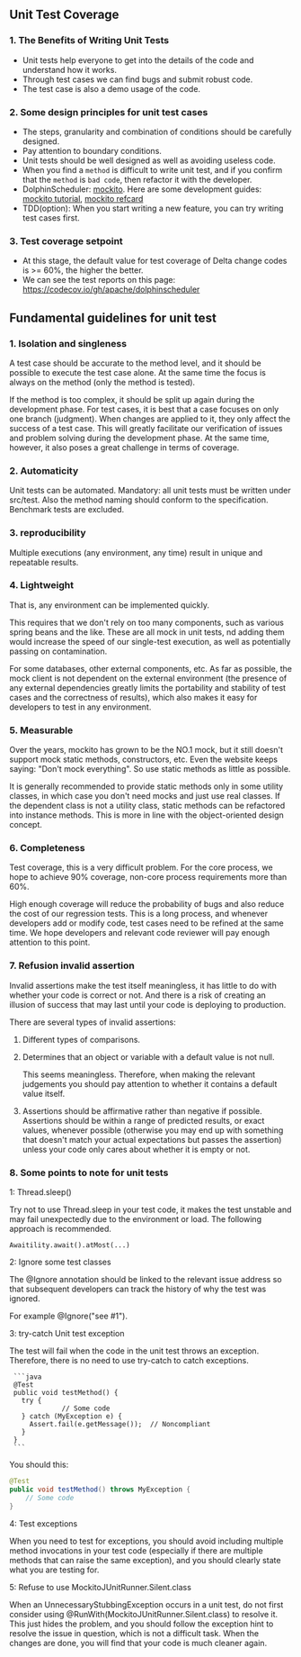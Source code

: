 ## Unit Test Coverage

### 1. The Benefits of Writing Unit Tests

-    Unit tests help everyone to get into the details of the code and understand how it works.
-    Through test cases we can find bugs and submit robust code.
-    The test case is also a demo usage of the code.

### 2. Some design principles for unit test cases

-    The steps, granularity and combination of conditions should be carefully designed.
-    Pay attention to boundary conditions.
-    Unit tests should be well designed as well as avoiding useless code.
-    When you find a `method` is difficult to write unit test, and if you confirm that the `method` is `bad code`, then refactor it with the developer.
-    DolphinScheduler: [mockito](http://site.mockito.org/). Here are some development guides: [mockito tutorial](http://www.baeldung.com/bdd-mockito), [mockito refcard](https://dzone.com/refcardz/mockito)
-    TDD(option): When you start writing a new feature, you can try writing test cases first.

### 3. Test coverage setpoint

-    At this stage, the default value for test coverage of Delta change codes is >= 60%, the higher the better.
-    We can see the test reports on this page:  https://codecov.io/gh/apache/dolphinscheduler

## Fundamental guidelines for unit test

### 1. Isolation and singleness

A test case should be accurate to the method level, and it should be possible to execute the test case alone. At the same time the focus is always on the method (only the method is tested).

If the method is too complex, it should be split up again during the development phase. For test cases, it is best that a case focuses on only one branch (judgment). When changes are applied to it, they only affect the success of a test case. This will greatly facilitate our verification of issues and problem solving during the development phase. At the same time, however, it also poses a great challenge in terms of coverage.

### 2. Automaticity

Unit tests can be automated. Mandatory: all unit tests must be written under src/test. Also the method naming should conform to the specification. Benchmark tests are excluded.

### 3. reproducibility

Multiple executions (any environment, any time) result in unique and repeatable results.

### 4. Lightweight

That is, any environment can be implemented quickly.

This requires that we don't rely on too many components, such as various spring beans and the like. These are all mock in unit tests, nd adding them would increase the speed of our single-test execution, as well as potentially passing on contamination.

For some databases, other external components, etc. As far as possible, the mock client is not dependent on the external environment (the presence of any external dependencies greatly limits the portability and stability of test cases and the correctness of results), which also makes it easy for developers to test in any environment.

### 5. Measurable

Over the years, mockito has grown to be the NO.1 mock, but it still doesn't support mock static methods, constructors, etc. Even the website keeps saying: "Don't mock everything". So use static methods as little as possible.

It is generally recommended to provide static methods only in some utility classes, in which case you don't need mocks and just use real classes. If the dependent class is not a utility class, static methods can be refactored into instance methods. This is more in line with the object-oriented design concept.

### 6. Completeness

Test coverage, this is a very difficult problem. For the core process, we hope to achieve 90% coverage, non-core process requirements more than 60%.

High enough coverage will reduce the probability of bugs and also reduce the cost of our regression tests. This is a long process, and whenever developers add or modify code, test cases need to be refined at the same time. We hope developers and relevant code reviewer will pay enough attention to this point.

### 7. Refusion invalid assertion

Invalid assertions make the test itself meaningless, it has little to do with whether your code is correct or not. And there is a risk of creating an illusion of success that may last until your code is deploying to production.

There are several types of invalid assertions:

1.   Different types of comparisons.

2.   Determines that an object or variable with a default value is not null.

     This seems meaningless. Therefore, when making the relevant judgements you should pay attention to whether it contains a default value itself.

3.   Assertions should be affirmative rather than negative if possible. Assertions should be within a range of predicted results, or exact values, whenever possible (otherwise you may end up with something that doesn't match your actual expectations but passes the assertion) unless your code only cares about whether it is empty or not.

### 8. Some points to note for unit tests

1: Thread.sleep()

Try not to use Thread.sleep in your test code, it makes the test unstable and may fail unexpectedly due to the environment or load. The following approach is recommended.

`Awaitility.await().atMost(...)`

2: Ignore some test classes

The @Ignore annotation should be linked to the relevant issue address so that subsequent developers can track the history of why the test was ignored.

For example @Ignore("see #1").

3: try-catch Unit test exception

The test will fail when the code in the unit test throws an exception. Therefore, there is no need to use try-catch to catch exceptions.

     ```java
     @Test
     public void testMethod() {
       try {
                 // Some code
       } catch (MyException e) {
         Assert.fail(e.getMessage());  // Noncompliant
       }
     }
     ```
You should this: 

```java
@Test
public void testMethod() throws MyException {
    // Some code
}
```

4: Test exceptions

When you need to test for exceptions, you should avoid including multiple method invocations in your test code (especially if there are multiple methods that can raise the same exception), and you should clearly state what you are testing for.

5: Refuse to use MockitoJUnitRunner.Silent.class

When an UnnecessaryStubbingException occurs in a unit test, do not first consider using @RunWith(MockitoJUnitRunner.Silent.class) to resolve it. This just hides the problem, and you should follow the exception hint to resolve the issue in question, which is not a difficult task. When the changes are done, you will find that your code is much cleaner again.
